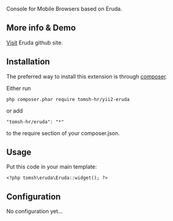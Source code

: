 Console for Mobile Browsers based on Eruda.

## More info & Demo

[Visit](https://github.com/liriliri/eruda) Eruda github site.

## Installation

The preferred way to install this extension is through [composer](http://getcomposer.org/download/).

Either run

```
php composer.phar require tomsh-hr/yii2-eruda
```

or add

```
"tomsh-hr/eruda": "*"
```

to the require section of your composer.json.

## Usage

Put this code in your main template:
```
<?php tomsh\eruda\Eruda::widget(); ?>
```

## Configuration

No configuration yet...
```
